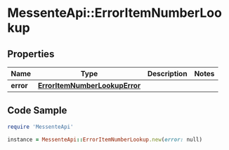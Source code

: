 # MessenteApi::ErrorItemNumberLookup

## Properties

Name | Type | Description | Notes
------------ | ------------- | ------------- | -------------
**error** | [**ErrorItemNumberLookupError**](ErrorItemNumberLookupError.md) |  | 

## Code Sample

```ruby
require 'MessenteApi'

instance = MessenteApi::ErrorItemNumberLookup.new(error: null)
```


